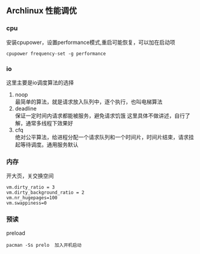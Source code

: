 ## Archlinux 性能调优

### cpu

安装cpupower，设置performance模式,重启可能恢复，可以加在启动项

    cpupower frequency-set -g performance
### io

这里主要是io调度算法的选择

1.  noop  
最简单的算法，就是请求放入队列中，逐个执行，也叫电梯算法
2. deadline  
保证一定时间内请求都能被服务，避免请求饥饿
这里具体不做讲述，自行了解，通常多线程下效果好
3. cfq  
绝对公平算法，给进程分配一个请求队列和一个时间片，时间片结束，请求挂起等待调度。通用服务默认

### 内存

开大页，关交换空间

    vm.dirty_ratio = 3
    vm.dirty_background_ratio = 2
    vm.nr_hugepages=100
    vm.swappiness=0



### 预读

preload

    pacman -Ss prelo  加入开机启动





